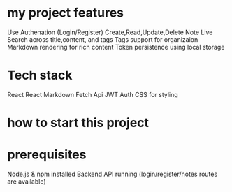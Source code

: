 # my project features
Use Authenation (Login/Register)
Create,Read,Update,Delete Note
Live Search across title,content, and tags
Tags support for organizaion
Markdown rendering for rich content
Token persistence using local storage 

# Tech stack 
React
React Markdown
Fetch Api
JWT Auth
CSS for styling

# how to start this project 
# prerequisites
   Node.js & npm installed
   Backend API running (login/register/notes routes  are available)

   

